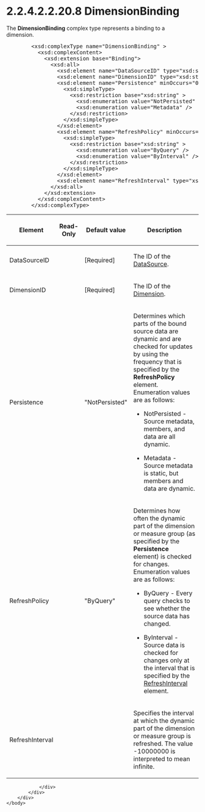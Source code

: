 <html dir="LTR" xmlns:mshelp="http://msdn.microsoft.com/mshelp" xmlns:ddue="http://ddue.schemas.microsoft.com/authoring/2003/5" xmlns:xlink="http://www.w3.org/1999/xlink" xmlns:tool="http://www.microsoft.com/tooltip">
    <head>
        <meta http-equiv="Content-Type" content="text/html; CHARSET=utf-8"></meta>
        <meta name="save" content="history"></meta>
        <title>2.2.4.2.2.20.8 DimensionBinding</title>
        <xml>
            <mshelp:toctitle title="2.2.4.2.2.20.8 DimensionBinding"></mshelp:toctitle>
            <mshelp:rltitle title="[MS-SSAS]: DimensionBinding"></mshelp:rltitle>
            <mshelp:keyword index="A" term="3ac45ada-7721-43d5-8fd7-5875bd28c4a4"></mshelp:keyword>
            <mshelp:attr name="DCSext.ContentType" value="open specification"></mshelp:attr>
            <mshelp:attr name="AssetID" value="3ac45ada-7721-43d5-8fd7-5875bd28c4a4"></mshelp:attr>
            <mshelp:attr name="TopicType" value="kbRef"></mshelp:attr>
            <mshelp:attr name="DCSext.Title" value="[MS-SSAS]: DimensionBinding" />
        </xml>
    </head>
    <body>
        <div id="header">
            <h1 class="heading">2.2.4.2.2.20.8 DimensionBinding</h1>
        </div>
        <div id="mainSection">
            <div id="mainBody">
                <div id="allHistory" class="saveHistory"></div>
                <div id="sectionSection0" class="section" name="collapseableSection">
                    

<p>The <b>DimensionBinding</b> complex type represents a
binding to a dimension.       </p>

<dl>
<dd>
<div><pre>   &lt;xsd:complexType name=&quot;DimensionBinding&quot; &gt;
     &lt;xsd:complexContent&gt;
       &lt;xsd:extension base=&quot;Binding&quot;&gt;
         &lt;xsd:all&gt;
           &lt;xsd:element name=&quot;DataSourceID&quot; type=&quot;xsd:string&quot;/&gt;
           &lt;xsd:element name=&quot;DimensionID&quot; type=&quot;xsd:string&quot;/&gt;
           &lt;xsd:element name=&quot;Persistence&quot; minOccurs=&quot;0&quot;&gt;
             &lt;xsd:simpleType&gt;
               &lt;xsd:restriction base=&quot;xsd:string&quot; &gt;
                 &lt;xsd:enumeration value=&quot;NotPersisted&quot; /&gt;
                 &lt;xsd:enumeration value=&quot;Metadata&quot; /&gt;
               &lt;/xsd:restriction&gt;
             &lt;/xsd:simpleType&gt;
           &lt;/xsd:element&gt;
           &lt;xsd:element name=&quot;RefreshPolicy&quot; minOccurs=&quot;0&quot;&gt;
             &lt;xsd:simpleType&gt;
               &lt;xsd:restriction base=&quot;xsd:string&quot; &gt;
                 &lt;xsd:enumeration value=&quot;ByQuery&quot; /&gt;
                 &lt;xsd:enumeration value=&quot;ByInterval&quot; /&gt;
               &lt;/xsd:restriction&gt;
             &lt;/xsd:simpleType&gt;
           &lt;/xsd:element&gt;
           &lt;xsd:element name=&quot;RefreshInterval&quot; type=&quot;xsd:duration&quot;  minOccurs=&quot;0&quot; /&gt;
         &lt;/xsd:all&gt;
       &lt;/xsd:extension&gt;
     &lt;/xsd:complexContent&gt;
   &lt;/xsd:complexType&gt;
</pre></div>
</dd></dl>

<table>
 <thead>
  <tr>
   <th>
   <p>Element</p>
   </th>
   <th>
   <p>Read-Only</p>
   </th>
   <th>
   <p>Default value</p>
   </th>
   <th>
   <p>Description</p>
   </th>
  </tr>
 </thead>
 <tr>
  <td>
  <p>DataSourceID</p>
  </td>
  <td>
  <p> </p>
  </td>
  <td>
  <p>[Required]</p>
  </td>
  <td>
  <p>The ID of the <a href="3923a7c5-6a41-444a-ac09-a04db51cd739.md">DataSource</a>.</p>
  </td>
 </tr>
 <tr>
  <td>
  <p>DimensionID</p>
  </td>
  <td>
  <p> </p>
  </td>
  <td>
  <p>[Required]</p>
  </td>
  <td>
  <p>The ID of the <a href="ed122253-df54-42a8-8905-0faa6e696b8b.md">Dimension</a>.</p>
  </td>
 </tr>
 <tr>
  <td>
  <p>Persistence</p>
  </td>
  <td>
  <p> </p>
  </td>
  <td>
  <p>&quot;NotPersisted&quot;</p>
  </td>
  <td>
  <p>Determines which parts of the bound source data are
  dynamic and are checked for updates by using the frequency that is specified
  by the <b>RefreshPolicy</b> element. Enumeration values are as follows:</p>
  <ul><li><p><span><span>  
  </span></span><span>NotPersisted - Source metadata,
  members, and data are all dynamic.</span></p>
  </li><li><p><span><span>  
  </span></span><span>Metadata - Source metadata is
  static, but members and data are dynamic.</span></p>
  </li></ul></td>
 </tr>
 <tr>
  <td>
  <p>RefreshPolicy</p>
  </td>
  <td>
  <p> </p>
  </td>
  <td>
  <p>&quot;ByQuery&quot;</p>
  </td>
  <td>
  <p>Determines how often the dynamic part of the dimension
  or measure group (as specified by the <b>Persistence</b> element) is checked
  for changes. Enumeration values are as follows:</p>
  <ul><li><p><span><span>  
  </span></span><span>ByQuery - Every query checks to
  see whether the source data has changed.</span></p>
  </li><li><p><span><span>  
  </span></span><span>ByInterval - Source data is
  checked for changes only at the interval that is specified by the <a href="http://go.microsoft.com/fwlink/?LinkId=157484">RefreshInterval</a>
  element.</span></p>
  </li></ul></td>
 </tr>
 <tr>
  <td>
  <p>RefreshInterval</p>
  </td>
  <td>
  <p> </p>
  </td>
  <td>
  <p> </p>
  </td>
  <td>
  <p>Specifies the interval at which the dynamic part of
  the dimension or measure group is refreshed. The value -10000000 is
  interpreted to mean infinite.</p>
  </td>
 </tr>
</table>

<p> </p>


                </div>
            </div>
        </div>
    </body>
</html>